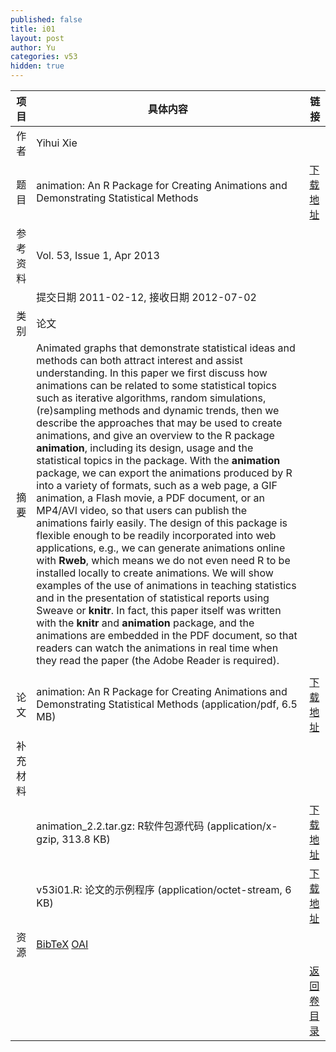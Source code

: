 ```yaml
---
published: false
title: i01
layout: post
author: Yu
categories: v53
hidden: true
---
```


| 项目 | 具体内容 | 链接 |
|---:|---|---|
| 作者 | Yihui Xie| |
| 题目 |animation: An R Package for Creating Animations and Demonstrating Statistical Methods | [下载地址](http://www.jstatsoft.org/v53/i01/paper) |
| 参考资料 |Vol. 53, Issue 1, Apr 2013 | |
| | 提交日期 2011-02-12, 接收日期 2012-07-02| | 
| 类别 | 论文| |
| 摘要 | Animated graphs that demonstrate statistical ideas and methods can both attract interest and assist understanding. In this paper we first discuss how animations can be related to some statistical topics such as iterative algorithms, random simulations, (re)sampling methods and dynamic trends, then we describe the approaches that may be used to create animations, and give an overview to the R package <b>animation</b>, including its design, usage and the statistical topics in the package. With the <b>animation</b> package, we can export the animations produced by R into a variety of formats, such as a web page, a GIF animation, a Flash movie, a PDF document, or an MP4/AVI video, so that users can publish the animations fairly easily. The design of this package is flexible enough to be readily incorporated into web applications, e.g., we can generate animations online with <b>Rweb</b>, which means we do not even need R to be installed locally to create animations. We will show examples of the use of animations in teaching statistics and in the presentation of statistical reports using Sweave or <b>knitr</b>. In fact, this paper itself was written with the <b>knitr</b> and <b>animation</b> package, and the animations are embedded in the PDF document, so that readers can watch the animations in real time when they read the paper (the Adobe Reader is required).
| |
| 论文 | animation: An R Package for Creating Animations and Demonstrating Statistical Methods  (application/pdf, 6.5 MB)| [下载地址](http://www.jstatsoft.org/v53/i01/paper) |
| 补充材料 | | |
| |animation_2.2.tar.gz: R软件包源代码  (application/x-gzip, 313.8 KB)|  [下载地址](http://www.jstatsoft.org/v53/i01/supp/1) |
| |v53i01.R: 论文的示例程序  (application/octet-stream, 6 KB)|  [下载地址](http://www.jstatsoft.org/v53/i01/supp/2) |
| 资源 | [BibTeX](http://www.jstatsoft.org/v53/i01/bibtex) [OAI](http://www.jstatsoft.org/oai?verb=GetRecord&identifier=oai.jstatsoft/v53/i01&prefix=oai_dc)| |
| |  | [返回卷目录]({{site.baseurl}}/volume/v53.html) |